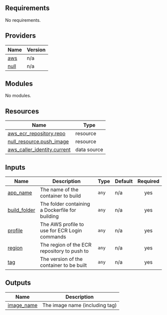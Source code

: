 ## Requirements

No requirements.

## Providers

| Name | Version |
|------|---------|
| <a name="provider_aws"></a> [aws](#provider\_aws) | n/a |
| <a name="provider_null"></a> [null](#provider\_null) | n/a |

## Modules

No modules.

## Resources

| Name | Type |
|------|------|
| [aws_ecr_repository.repo](https://registry.terraform.io/providers/hashicorp/aws/latest/docs/resources/ecr_repository) | resource |
| [null_resource.push_image](https://registry.terraform.io/providers/hashicorp/null/latest/docs/resources/resource) | resource |
| [aws_caller_identity.current](https://registry.terraform.io/providers/hashicorp/aws/latest/docs/data-sources/caller_identity) | data source |

## Inputs

| Name | Description | Type | Default | Required |
|------|-------------|------|---------|:--------:|
| <a name="input_app_name"></a> [app\_name](#input\_app\_name) | The name of the container to build | `any` | n/a | yes |
| <a name="input_build_folder"></a> [build\_folder](#input\_build\_folder) | The folder containing a Dockerfile for building | `any` | n/a | yes |
| <a name="input_profile"></a> [profile](#input\_profile) | The AWS profile to use for ECR Login commands | `any` | n/a | yes |
| <a name="input_region"></a> [region](#input\_region) | The region of the ECR repository to push to | `any` | n/a | yes |
| <a name="input_tag"></a> [tag](#input\_tag) | The version of the container to be built | `any` | n/a | yes |

## Outputs

| Name | Description |
|------|-------------|
| <a name="output_image_name"></a> [image\_name](#output\_image\_name) | The image name (including tag) |
